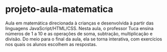 # projeto-aula-matematica
Aula em matemática direcionada à crianças e desenvolvida à partir das linguagens JavaScript/HTML/CSS. Nesta aula, o professor Tuca ensina números de 1 a 10 e as operações de soma, subtração, multiplicação e divisão. Do meio para o final da aula, ela se torna interativa, com exercícios nos quais os alunos escolhem as respostas.
